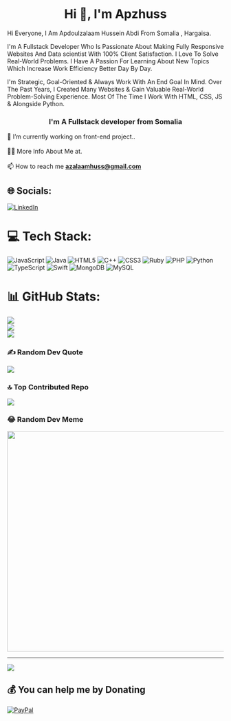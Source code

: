 <h1 align="center">Hi 👋, I'm Apzhuss </h1> <p align="left">
  Hi Everyone, I Am Apdoulzalaam Hussein Abdi From Somalia , Hargaisa.
  
I'm A Fullstack Developer Who Is Passionate About Making Fully Responsive Websites And Data scientist With 100% Client Satisfaction. 
I Love To Solve Real-World Problems. I Have A Passion For Learning About New Topics Which Increase Work Efficiency Better Day By Day.

I'm Strategic, Goal-Oriented & Always Work With An End Goal In Mind. Over The Past Years, I Created Many Websites & Gain Valuable Real-World Problem-Solving Experience. 
Most Of The Time I Work With HTML, CSS, JS & Alongside Python.

<div>
</div>
  
<h3 align="center">I'm A Fullstack developer from Somalia</h3>

🔭 I’m currently working on front-end project..<br><br>
👨‍💻 More Info About Me at. <br><br>
📫 How to reach me **azalaamhuss@gmail.com**

## 🌐 Socials:

[![LinkedIn](https://img.shields.io/badge/LinkedIn-%230077B5.svg?logo=linkedin&logoColor=white)](https://linkedin.com/in/https://www.linkedin.com/in/apdoul-zalam-9a82b426b/)

# 💻 Tech Stack:

![JavaScript](https://img.shields.io/badge/javascript-%23323330.svg?style=for-the-badge&logo=javascript&logoColor=%23F7DF1E) ![Java](https://img.shields.io/badge/java-%23ED8B00.svg?style=for-the-badge&logo=java&logoColor=white) ![HTML5](https://img.shields.io/badge/html5-%23E34F26.svg?style=for-the-badge&logo=html5&logoColor=white) ![C++](https://img.shields.io/badge/c++-%2300599C.svg?style=for-the-badge&logo=c%2B%2B&logoColor=white) ![CSS3](https://img.shields.io/badge/css3-%231572B6.svg?style=for-the-badge&logo=css3&logoColor=white) ![Ruby](https://img.shields.io/badge/ruby-%23CC342D.svg?style=for-the-badge&logo=ruby&logoColor=white) ![PHP](https://img.shields.io/badge/php-%23777BB4.svg?style=for-the-badge&logo=php&logoColor=white) ![Python](https://img.shields.io/badge/python-3670A0?style=for-the-badge&logo=python&logoColor=ffdd54) ![TypeScript](https://img.shields.io/badge/typescript-%23007ACC.svg?style=for-the-badge&logo=typescript&logoColor=white) ![Swift](https://img.shields.io/badge/swift-F54A2A?style=for-the-badge&logo=swift&logoColor=white) ![MongoDB](https://img.shields.io/badge/MongoDB-%234ea94b.svg?style=for-the-badge&logo=mongodb&logoColor=white) ![MySQL](https://img.shields.io/badge/mysql-%2300f.svg?style=for-the-badge&logo=mysql&logoColor=white)

# 📊 GitHub Stats:

![](https://github-readme-stats.vercel.app/api?username=ApzHuss&theme=dark&hide_border=false&include_all_commits=false&count_private=false)<br/>
![](https://github-readme-streak-stats.herokuapp.com/?user=ApzHuss&theme=dark&hide_border=false)<br/>
![](https://github-readme-stats.vercel.app/api/top-langs/?username=ApzHuss&theme=dark&hide_border=false&include_all_commits=false&count_private=false&layout=compact)

### ✍️ Random Dev Quote

![](https://quotes-github-readme.vercel.app/api?type=horizontal&theme=radical)

### 🔝 Top Contributed Repo

![](https://github-contributor-stats.vercel.app/api?username=ApzHuss&limit=5&theme=dark&combine_all_yearly_contributions=true)

### 😂 Random Dev Meme

<img src="https://rm.up.railway.app/" width="512px"/>

---

[![](https://visitcount.itsvg.in/api?id=ApzHuss&icon=0&color=0)](https://visitcount.itsvg.in)

## 💰 You can help me by Donating

[![PayPal](https://img.shields.io/badge/PayPal-00457C?style=for-the-badge&logo=paypal&logoColor=white)](https://paypal.me/azalaamhuss@gmail.com)

<!-- Proudly created with GPRM ( https://gprm.itsvg.in ) -->
